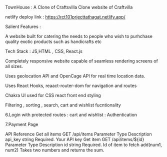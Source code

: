 TownHouse : A Clone of Craftsvilla
Clone website of Craftvilla

netlify deploy link : https://rct101prjecttathagat.netlify.app/

Salient Features :

A website built for catering the needs to people who wish to purhchase quality exotic products such as handicrafts etc

Tech Stack : JS,HTML , CSS, React.js

Completely responsive website capable of seamless rendering screens of all sizes.

Uses geolocation API and OpenCage API for real time location data.

Uses React Hooks, reaact-router-dom for navigation and routes

Chakra UI used for CSS react front end styling

Filtering , sorting , search, cart and wishlist fucntionality

6.Login with protected routes : cart and wishlist : Authentication

7.Payment Page

API Reference
Get all items
  GET /api/items
Parameter	Type	Description
api_key	string	Required. Your API key
Get item
  GET /api/items/${id}
Parameter	Type	Description
id	string	Required. Id of item to fetch
add(num1, num2)
Takes two numbers and returns the sum.
